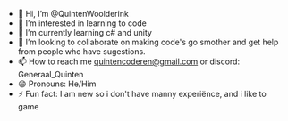 - 👋 Hi, I’m @QuintenWoolderink
- 👀 I’m interested in learning to code
- 🌱 I’m currently learning c# and unity
- 💞️ I’m looking to collaborate on making code's go smother and get help from people who have sugestions.
- 📫 How to reach me quintencoderen@gmail.com or discord: Generaal_Quinten
- 😄 Pronouns: He/Him
- ⚡ Fun fact: I am new so i don't have manny experiënce, and i like to game

<!---
QuintenWoolderink/QuintenWoolderink is a ✨ special ✨ repository because its `README.md` (this file) appears on your GitHub profile.
You can click the Preview link to take a look at your changes.
--->
